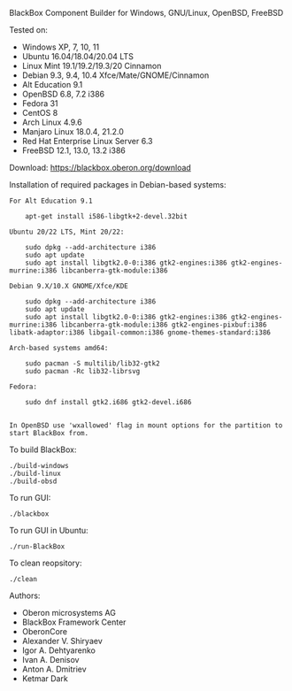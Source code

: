 BlackBox Component Builder for Windows, GNU/Linux, OpenBSD, FreeBSD

Tested on:
* Windows XP, 7, 10, 11
* Ubuntu 16.04/18.04/20.04 LTS
* Linux Mint 19.1/19.2/19.3/20 Cinnamon
* Debian 9.3, 9.4, 10.4 Xfce/Mate/GNOME/Cinnamon
* Alt Education 9.1
* OpenBSD 6.8, 7.2 i386
* Fedora 31
* CentOS 8
* Arch Linux 4.9.6
* Manjaro Linux 18.0.4, 21.2.0
* Red Hat Enterprise Linux Server 6.3
* FreeBSD 12.1, 13.0, 13.2 i386


Download: https://blackbox.oberon.org/download


Installation of required packages in Debian-based systems:

	For Alt Education 9.1

		apt-get install i586-libgtk+2-devel.32bit

	Ubuntu 20/22 LTS, Mint 20/22:

		sudo dpkg --add-architecture i386
		sudo apt update
		sudo apt install libgtk2.0-0:i386 gtk2-engines:i386 gtk2-engines-murrine:i386 libcanberra-gtk-module:i386

	Debian 9.X/10.X GNOME/Xfce/KDE

		sudo dpkg --add-architecture i386
		sudo apt update
		sudo apt install libgtk2.0-0:i386 gtk2-engines:i386 gtk2-engines-murrine:i386 libcanberra-gtk-module:i386 gtk2-engines-pixbuf:i386 libatk-adaptor:i386 libgail-common:i386 gnome-themes-standard:i386

	Arch-based systems amd64:

		sudo pacman -S multilib/lib32-gtk2
		sudo pacman -Rc lib32-librsvg

	Fedora:

		sudo dnf install gtk2.i686 gtk2-devel.i686


	In OpenBSD use 'wxallowed' flag in mount options for the partition to start BlackBox from.


To build BlackBox:

	./build-windows
	./build-linux
	./build-obsd

To run GUI:

	./blackbox

To run GUI in Ubuntu:

	./run-BlackBox

To clean reopsitory:

	./clean


Authors:
* Oberon microsystems AG
* BlackBox Framework Center
* OberonCore
* Alexander V. Shiryaev
* Igor A. Dehtyarenko
* Ivan A. Denisov
* Anton A. Dmitriev
* Ketmar Dark
